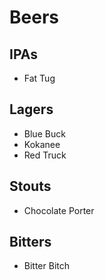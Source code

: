 # Beers

## IPAs
* Fat Tug

## Lagers
* Blue Buck
* Kokanee
* Red Truck

## Stouts
* Chocolate Porter

## Bitters
* Bitter Bitch
